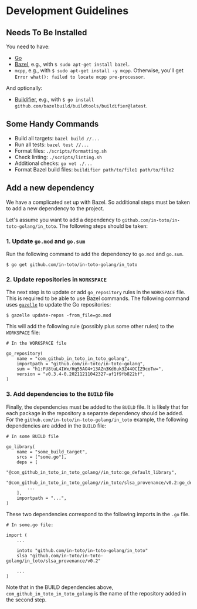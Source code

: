 # Development Guidelines

## Needs To Be Installed

You need to have:

- [Go](https://go.dev/)
- [Bazel](https://bazel.build/), e.g., with `$ sudo apt-get install bazel`.
- `mcpp`, e.g., with `$ sudo apt-get install -y mcpp`. Otherwise, you'll get `Error what(): failed to locate mcpp pre-processor`.

And optionally:

- [Buildifier](https://github.com/bazelbuild/buildtools/blob/master/buildifier/), e.g., with `$ go install github.com/bazelbuild/buildtools/buildifier@latest`.

## Some Handy Commands

- Build all targets: `bazel build //...`
- Run all tests: `bazel test //...`
- Format files: `./scripts/formatting.sh`
- Check linting: `./scripts/linting.sh`
- Additional checks: `go vet ./...`
- Format Bazel build files: `buildifier path/to/file1 path/to/file2`

## Add a new dependency

We have a complicated set up with Bazel. So additional steps must be taken to add a new dependency to the project.

Let's assume you want to add a dependency to `github.com/in-toto/in-toto-golang/in_toto`. The following steps should be taken:

### 1. Update `go.mod` and `go.sum`

Run the following command to add the dependency to `go.mod` and `go.sum`.

```
$ go get github.com/in-toto/in-toto-golang/in_toto
```

### 2. Update repositories in `WORKSPACE`

The next step is to update or add `go_repository` rules in the `WORKSPACE` file. This is required to be able to use Bazel commands. The following command uses
[`gazelle`](https://github.com/bazelbuild/bazel-gazelle) to update the Go repositories:

```
$ gazelle update-repos -from_file=go.mod
```

This will add the following rule (possibly plus some other rules) to the `WORKSPACE` file:

```
# In the WORKSPACE file

go_repository(
    name = "com_github_in_toto_in_toto_golang",
    importpath = "github.com/in-toto/in-toto-golang",
    sum = "h1:FU8tuL4IWx/Hq55AO4+13AZn3Kd6uk3Z44OCIZ9coTw=",
    version = "v0.3.4-0.20211211042327-af1f9fb822bf",
)
```

### 3. Add dependencies to the `BUILD` file

Finally, the dependencies must be added to the `BUILD` file. It is likely that for each package in the repository a separate dependency should be added. For the `github.com/in-toto/in-toto-golang/in_toto` example, the following dependencies are added in the `BUILD` file:

```
# In some BUILD file

go_library(
    name = "some_build_target",
    srcs = ["some.go"],
    deps = [
        "@com_github_in_toto_in_toto_golang//in_toto:go_default_library",
        "@com_github_in_toto_in_toto_golang//in_toto/slsa_provenance/v0.2:go_default_library",
        ...
    ],
    importpath = "...",
)
```

These two dependencies correspond to the following imports in the `.go` file.

```
# In some.go file:

import (
    ...

	intoto "github.com/in-toto/in-toto-golang/in_toto"
	slsa "github.com/in-toto/in-toto-golang/in_toto/slsa_provenance/v0.2"

    ...
)
```

Note that in the BUILD dependencies above, `com_github_in_toto_in_toto_golang` is the name of the repository added in the second step.
